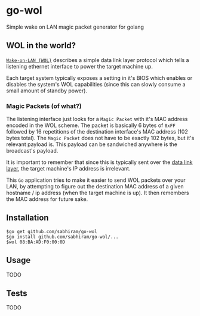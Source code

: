 # go-wol

Simple wake on LAN magic packet generator for golang

## WOL in the world?

[`Wake-on-LAN (WOL)`](http://en.wikipedia.org/wiki/Wake-on-LAN) describes a simple data link layer protocol which tells a listening ethernet interface to power the target machine up.

Each target system typically exposes a setting in it's BIOS which enables or disables the system's WOL capabilities (since this can slowly consume a small amount of standby power).

### Magic Packets (of what?)

The listening interface just looks for a `Magic Packet` with it's MAC address encoded in the WOL scheme. The packet is basically 6 bytes of `0xFF` followed by 16 repetitions of the destination interface's MAC address (102 bytes total). The `Magic Packet` does not have to be exactly 102 bytes, but it's relevant payload is. This payload can be sandwiched anywhere is the broadcast's payload.

It is important to remember that since this is typically sent over the [data link layer](http://en.wikipedia.org/wiki/Data_link_layer), the target machine's IP address is irrelevant.

This `Go` application tries to make it easier to send WOL packets over your LAN, by attempting to figure out the destination MAC address of a given hostname / ip address (when the target machine is up). It then remembers the MAC address for future sake.

## Installation

```
$go get github.com/sabhiram/go-wol
$go install github.com/sabhiram/go-wol/...
$wol 08:BA:AD:F0:00:0D
```

## Usage

TODO

## Tests

TODO
